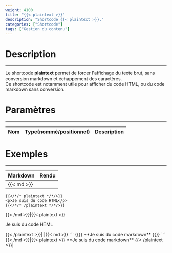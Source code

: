 ```yaml
---
weight: 4100
title: "{{< plaintext >}}"
description: "Shortcode {{< plaintext >}}."
categories: ["Shortcode"]
tags: ["Gestion du contenu"]
---
```


# Description
---

Le shortcode **plaintext** permet de forcer l'affichage du texte brut, sans conversion markdown et échappement des caractères.  
Ce shortcode est notamment utile pour afficher du code HTML, ou du code markdown sans conversion.

# Paramètres
---

| Nom | Type(nommé/positionnel) | Description |
| --- | ----------------------- | ----------- |

# Exemples
---

| Markdown | Rendu |
| -------- | ----- |
|{{< md >}}
```
{{</*/* plaintext */*/>}}
<p>Je suis du code HTML</p>
{{</*/* /plaintext */*/>}}
```
{{< /md >}}|{{< plaintext >}}
<p>Je suis du code HTML</p>
{{< /plaintext >}}|
|{{< md >}}
```
{{</*/* plaintext */*/>}}
**Je suis du code markdown**
{{</*/* /plaintext */*/>}}
```
{{< /md >}}|{{< plaintext >}}
**Je suis du code markdown**
{{< /plaintext >}}|

